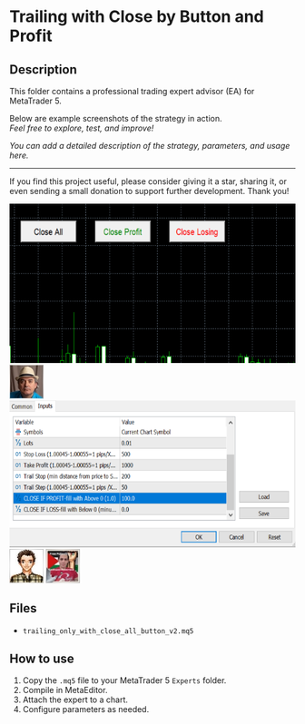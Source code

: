 # Trailing with Close by Button and Profit

## Description
This folder contains a professional trading expert advisor (EA) for MetaTrader 5.

Below are example screenshots of the strategy in action.  
*Feel free to explore, test, and improve!*

*You can add a detailed description of the strategy, parameters, and usage here.*

---

If you find this project useful, please consider giving it a star, sharing it, or even sending a small donation to support further development. Thank you!

![Screenshot](274676362145.png)
![Screenshot](5B9159C3-EF07.jpg)
![Screenshot](6345251672041.png)
![Screenshot](640695A2-B0B4.jpg)
![Screenshot](65c7e323-11b6.jpg)

## Files
- `trailing_only_with_close_all_button_v2.mq5`

## How to use
1. Copy the `.mq5` file to your MetaTrader 5 `Experts` folder.
2. Compile in MetaEditor.
3. Attach the expert to a chart.
4. Configure parameters as needed.
